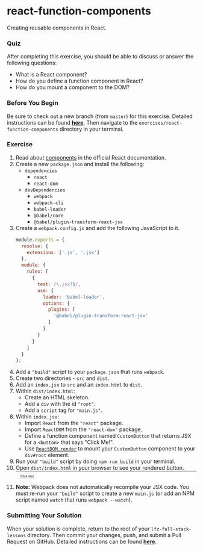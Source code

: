 # react-function-components

Creating reusable components in React.

### Quiz

After completing this exercise, you should be able to discuss or answer the following questions:

- What is a React component?
- How do you define a function component in React?
- How do you mount a component to the DOM?

### Before You Begin

Be sure to check out a new branch (from `master`) for this exercise. Detailed instructions can be found [**here**](../../guides/before-each-exercise.md). Then navigate to the `exercises/react-function-components` directory in your terminal.

### Exercise

1. Read about [components](https://reactjs.org/docs/components-and-props.html) in the official React documentation.
1. Create a new `package.json` and install the following:
    - `dependencies`
      - `react`
      - `react-dom`
    - `devDependencies`
      - `webpack`
      - `webpack-cli`
      - `babel-loader`
      - `@babel/core`
      - `@babel/plugin-transform-react-jsx`
1. Create a `webpack.config.js` and add the following JavaScript to it.
    ```js
    module.exports = {
      resolve: {
        extensions: ['.js', '.jsx']
      },
      module: {
        rules: [
          {
            test: /\.jsx?$/,
            use: {
              loader: 'babel-loader',
              options: {
                plugins: [
                  '@babel/plugin-transform-react-jsx'
                ]
              }
            }
          }
        ]
      }
    };
    ```
1. Add a `"build"` script to your `package.json` that runs `webpack`.
1. Create two directories - `src` and `dist`.
1. Add an `index.jsx` to `src` and an `index.html` to `dist`.
1. Within `dist/index.html`:
    - Create an HTML skeleton.
    - Add a `div` with the id `"root"`.
    - Add a `script` tag for `"main.js"`.
1. Within `index.jsx`:
    - Import `React` from the `"react"` package.
    - Import `ReactDOM` from the `"react-dom"` package.
    - Define a function component named `CustomButton` that returns JSX for a `<button>` that says "Click Me!".
    - Use [`ReactDOM.render`](https://reactjs.org/docs/react-dom.html#render) to mount your `CustomButton` component to your `div#root` element.
1. Run your `"build"` script by doing `npm run build` in your terminal.
1. Open `dist/index.html` in your browser to see your rendered button.
    ![Function Components Solution](react-function-components-solution.png)
1. **Note:** Webpack does not automatically recompile your JSX code. You must re-run your `"build"` script to create a new `main.js` (or add an NPM script named `watch` that runs `webpack --watch`).

### Submitting Your Solution

When your solution is complete, return to the root of your `lfz-full-stack-lessons` directory. Then commit your changes, push, and submit a Pull Request on GitHub. Detailed instructions can be found [**here**](../../guides/after-each-exercise.md).
